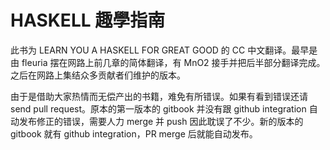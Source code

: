 # HASKELL 趣學指南

此书为 LEARN YOU A HASKELL FOR GREAT GOOD 的 CC 中文翻译。最早是由 fleuria 摆在网路上前几章的简体翻译，有 MnO2 接手并把后半部分翻译完成。之后在网路上集结众多贡献者们维护的版本。

由于是借助大家热情而无偿产出的书籍，难免有所错误。如果有看到错误还请 send pull request。原本的第一版本的 gitbook 并没有跟 github integration 自动发布修正的错误，需要人力 merge 并 push 因此耽误了不少。新的版本的 gitbook 就有 github integration，PR merge 后就能自动发布。
